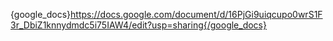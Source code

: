 {google_docs}https://docs.google.com/document/d/16PjGi9uiqcupo0wrS1F3r_DbiZ1knnydmdc5i75IAW4/edit?usp=sharing{/google_docs}
